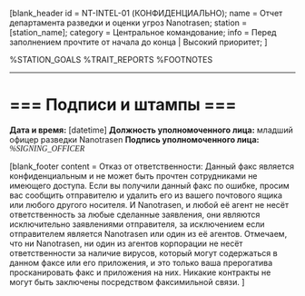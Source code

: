 [blank_header
id = NT-INTEL-01 (КОНФИДЕНЦИАЛЬНО);
name = Отчет департамента разведки и оценки угроз Nanotrasen;
station = [station_name];
category = Центральное командование;
info = Перед заполнением прочтите от начала до конца | Высокий приоритет;
]

%STATION_GOALS
%TRAIT_REPORTS
%FOOTNOTES

---

# === Подписи и штампы ===

**Дата и время:** [datetime]
**Должность уполномоченного лица:** младший офицер разведки Nanotrasen
**Подпись уполномоченного лица:** <font face="Segoe Script"><i> %SIGNING_OFFICER</i></font>

[blank_footer
content = Отказ от ответственности: Данный факс является конфиденциальным и не может быть прочтен сотрудниками не имеющего доступа. Если вы получили данный факс по ошибке, просим вас сообщить отправителю и удалить его из вашего почтового ящика или любого другого носителя. И Nanotrasen, и любой её агент не несёт ответственность за любые сделанные заявления, они являются исключительно заявлениями отправителя, за исключением если отправителем является Nanotrasen или один из её агентов. Отмечаем, что ни Nanotrasen, ни один из агентов корпорации не несёт ответственности за наличие вирусов, который могут содержаться в данном факсе или его приложения, и это только ваша прерогатива просканировать факс и приложения на них. Никакие контракты не могут быть заключены посредством факсимильной связи.
]
